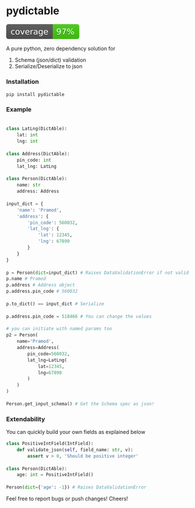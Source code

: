 # pydictable
![Coverage](./reports/coverage/badge.svg)

A pure python, zero dependency solution for 
1. Schema (json/dict) validation
2. Serialize/Deserialize to json

### Installation
```
pip install pydictable
```

### Example
```python 

class LatLng(DictAble):
    lat: int
    lng: int

class Address(DictAble):
    pin_code: int
    lat_lng: LatLng

class Person(DictAble):
    name: str
    address: Address

input_dict = {
    'name': 'Pramod',
    'address': {
        'pin_code': 560032,
        'lat_lng': {
            'lat': 12345,
            'lng': 67890
        }
    }
}

p = Person(dict=input_dict) # Raises DataValidationError if not valid
p.name # Pramod
p.address # Address object
p.address.pin_code # 560032

p.to_dict() == input_dict # Serialize

p.address.pin_code = 518466 # You can change the values

# you can initiate with named params too
p2 = Person(
    name='Pramod',
    address=Address(
        pin_code=560032,
        lat_lng=LatLng(
            lat=12345,
            lng=67890
        )
    )
)

Person.get_input_schema() # Get the Schema spec as json!
```

### Extendability
You can quickly build your own fields as explained below
```python
class PositiveIntField(IntField):
    def validate_json(self, field_name: str, v):
        assert v > 0, 'Should be positive integer'

class Person(DictAble):
    age: int = PositiveIntField()

Person(dict={'age': -1}) # Raises DataValidationError
```

Feel free to report bugs or push changes! Cheers!
